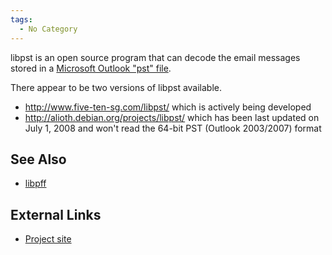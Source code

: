 ```yaml
---
tags:
  - No Category
---
```

libpst is an open source program that can decode the email messages
stored in a [Microsoft Outlook "pst"
file](personal_folder_file_(pab,_pst,_ost).md).

There appear to be two versions of libpst available.

- <http://www.five-ten-sg.com/libpst/> which is actively being developed
- <http://alioth.debian.org/projects/libpst/> which has been last
  updated on July 1, 2008 and won't read the 64-bit PST (Outlook
  2003/2007) format

## See Also

- [libpff](libpff.md)

## External Links

- [Project site](http://www.five-ten-sg.com/libpst/)